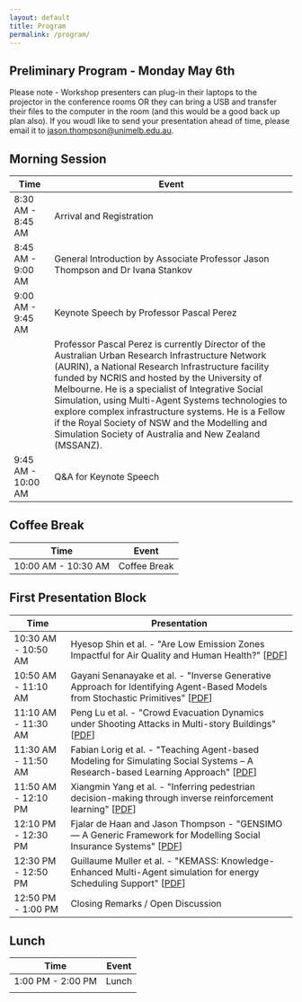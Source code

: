 ```yaml
---
layout: default
title: Program
permalink: /program/
---
```


## Preliminary Program - Monday May 6th

Please note - Workshop presenters can plug-in their laptops to the projector in the conference rooms OR they can bring a USB and transfer their files to the computer in the room (and this would be a good back up plan also). If you woudl like to send your presentation ahead of time, please email it to jason.thompson@unimelb.edu.au.  

## Morning Session

| Time            | Event                                                                 |
|-----------------|-----------------------------------------------------------------------|
| 8:30 AM - 8:45 AM | Arrival and Registration                                              |
| 8:45 AM - 9:00 AM | General Introduction by Associate Professor Jason Thompson and Dr Ivana Stankov |
| 9:00 AM - 9:45 AM | Keynote Speech by Professor Pascal Perez |
||Professor Pascal Perez is currently Director of the Australian Urban Research Infrastructure Network (AURIN), a National Research Infrastructure facility funded by NCRIS and hosted by the University of Melbourne. He is a specialist of Integrative Social Simulation, using Multi-Agent Systems technologies to explore complex infrastructure systems. He is a Fellow if the Royal Society of NSW and the Modelling and Simulation Society of Australia and New Zealand (MSSANZ).|                               |
| 9:45 AM - 10:00 AM | Q&A for Keynote Speech                                                |

## Coffee Break

| Time            | Event                    |
|-----------------|--------------------------|
| 10:00 AM - 10:30 AM | Coffee Break             |

## First Presentation Block

| Time            | Presentation                                                                 |
|-----------------|------------------------------------------------------------------------------|
| 10:30 AM - 10:50 AM | Hyesop Shin et al. - "Are Low Emission Zones Impactful for Air Quality and Human Health?" [<a href="../articles/MABS_2024_paper_10.pdf" target="_blank">PDF</a>]|
| 10:50 AM - 11:10 AM | Gayani Senanayake et al. - "Inverse Generative Approach for Identifying Agent-Based Models from Stochastic Primitives" [<a href="../articles/MABS_2024_paper_8.pdf" target="_blank">PDF</a>]|
| 11:10 AM - 11:30 AM | Peng Lu et al. - "Crowd Evacuation Dynamics under Shooting Attacks in Multi-story Buildings" [<a href="../articles/MABS_2024_paper_5.pdf" target="_blank">PDF</a>]|
| 11:30 AM - 11:50 AM | Fabian Lorig et al. - "Teaching Agent-based Modeling for Simulating Social Systems – A Research-based Learning Approach" [<a href="../articles/MABS_2024_paper_6.pdf" target="_blank">PDF</a>]|
| 11:50 AM - 12:10 PM | Xiangmin Yang et al. - "Inferring pedestrian decision-making through inverse reinforcement learning" [<a href="../articles/MABS_2024_paper_4.pdf" target="_blank">PDF</a>]|
| 12:10 PM - 12:30 PM | Fjalar de Haan and Jason Thompson - "GENSIMO — A Generic Framework for Modelling Social Insurance Systems" [<a href="../articles/MABS_2024_paper_7.pdf" target="_blank">PDF</a>] |
| 12:30 PM - 12:50 PM | Guillaume Muller et al. - "KEMASS: Knowledge-Enhanced Multi-Agent simulation for energy Scheduling Support" [<a href="../articles/MABS_2024_paper_3.pdf" target="_blank">PDF</a>]|
| 12:50 PM - 1:00 PM | Closing Remarks / Open Discussion                                            |

## Lunch

| Time            | Event   |
|-----------------|---------|
| 1:00 PM - 2:00 PM | Lunch   |
                                  |


